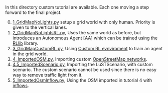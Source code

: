In this directory custom tutorial are available. Each one moving a step forward to the final project.

0. [1_GridMapNoLights.py](FlowMas/Tutorials/1_GridMapNoLights.py) setup a grid world with only human. Priority is given to the vertical lanes.
1. [2_GridMapNoLightsRL.py](FlowMas/Tutorials/2_GridMapNoLightsRL.py), Uses the same world as before, but introduces an Autonomous Agent [AA] which can be trained using the [RLlib](https://flow.readthedocs.io/en/latest/flow_setup.html#optional-install-ray-rllib) library.
2. [3_GridMapCustomRL.py](FlowMas/Tutorials/3_GridMapCustomRL.py), Using [Custom RL evnviroment](flow/envs/multiagent/customRL.py) to train an agent in the grid world.
3. [4_ImportedOSM.py](FlowMas/Tutorials/5_ImportedMapInflow.py), Importing custom [OpenStreetMap networks](https://sumo.dlr.de/docs/Tools/Import/OSM.html).
4. [4.5_ImportedScenario.py](FlowMas/Tutorials/4_ImportedScenario.py), Importing the LuSTScenario, with custom scenario. The custom scenario cannot be used since there is no easy way to remove traffic light from it.
3. [5_ImportedOsmInflow.py](FlowMas/Tutorials/5_ImportedOsmInflow.py), Using the OSM imported in tutorial 4 with [inflows](https://github.com/flow-project/flow/blob/master/tutorials/tutorial11_inflows.ipynb).
